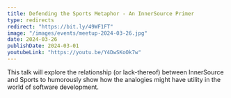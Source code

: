 ```yaml
---
title: Defending the Sports Metaphor - An InnerSource Primer
type: redirects
redirect: "https://bit.ly/49WF1FT"
image: "/images/events/meetup-2024-03-26.jpg"
date: 2024-03-26
publishDate: 2024-03-01
youtubeLink: "https://youtu.be/Y4DwSKoOk7w"
---
```


This talk will explore the relationship (or lack-thereof) between InnerSource and Sports to humorously show how the analogies might have utility in the world of software development.

